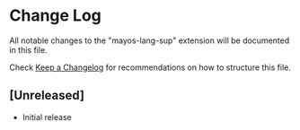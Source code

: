# Change Log

All notable changes to the "mayos-lang-sup" extension will be documented in this file.

Check [Keep a Changelog](http://keepachangelog.com/) for recommendations on how to structure this file.

## [Unreleased]

- Initial release
